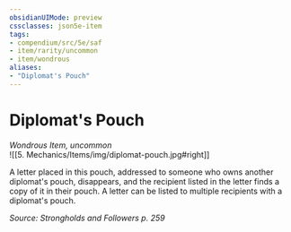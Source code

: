 ```yaml
---
obsidianUIMode: preview
cssclasses: json5e-item
tags:
- compendium/src/5e/saf
- item/rarity/uncommon
- item/wondrous
aliases: 
- "Diplomat's Pouch"
---
```

# Diplomat's Pouch
*Wondrous Item, uncommon*  
![[5. Mechanics/Items/img/diplomat-pouch.jpg#right]]  


A letter placed in this pouch, addressed to someone who owns another diplomat's pouch, disappears, and the recipient listed in the letter finds a copy of it in their pouch. A letter can be listed to multiple recipients with a diplomat's pouch.

*Source: Strongholds and Followers p. 259*